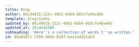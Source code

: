```yaml
---
title: Blog
author: 06c4481b-212c-4862-9d64-8b5c7e48a46b
template: blog/index
updated_by: 06c4481b-212c-4862-9d64-8b5c7e48a46b
updated_at: 1614545588
subheading: 'Here''s a collection of words I''ve written.'
id: 85a018f1-7289-4d6b-b187-baa1a4a51ab3
---
```

